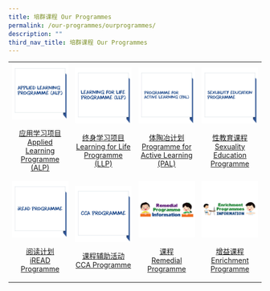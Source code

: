 ```yaml
---
title: 培群课程 Our Programmes
permalink: /our-programmes/ourprogrammes/
description: ""
third_nav_title: 培群课程 Our Programmes
---
```

<table>
	<tr>
		<td width="25%">
			<a href="/our-programmes/ALP/">
				<img src="/images/Prog%20icon/alp.jpg"/>
				<p align="center">应用学习项目<br>Applied Learning Programme (ALP)</p>
			</a>
		</td>
		<td width="25%">
			<a href="/our-programmes/LLP/">
				<img src="/images/Prog%20icon/llp.jpg"/>
				<p align="center">终身学习项目<br>Learning for Life Programme (LLP)</p>
			</a>
		</td>
		<td width="25%">
			<a href="/our-programmes/PAL/">
				<img src="/images/Prog%20icon/pal.jpg"/>
				<p align="center">体陶冶计划<br>Programme for Active Learning (PAL)</p>
			</a>
		</td>
		<td width="25%">
			<a href="/our-programmes/CCE/Sexuality-Education/">
				<img src="/images/Prog%20icon/sep.jpg"/>
				<p align="center">性教育课程<br>Sexuality Education Programme</p>
			</a>
		</td>
	</tr>
	<tr>
		<td width="25%">
			<a href="/our-programmes/iREAD/">
				<img src="/images/Prog%20icon/iread.jpg"/>
				<p align="center">阅读计划<br>iREAD Programme</p>
			</a>
		</td>
		<td width="25%">
			<a href="/our-programmes/CCA/">
				<img src="/images/Prog%20icon/cca.jpg"/>
				<p align="center">课程辅助活动<br>CCA Programme</p>
					<td width="25%">
			<a href="https://sites.google.com/moe.edu.sg/rp-info">
				<img src="/images/Prog%20icon/Remedial.jpg"/>
				<p align="center">课程<br>Remedial Programme</p>
			</a>
											<td width="25%">
			<a href="https://sites.google.com/moe.edu.sg/ep-info">
				<img src="/images/Prog%20icon/Enrichment.jpg"/>
				<p align="center">增益课程<br>Enrichment Programme</p>
			</a>
		</td>